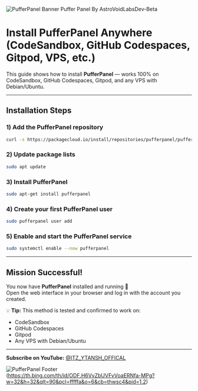 ![PufferPanel Banner](https://th.bing.com/th/id/OIP.eQs-B1YO9iTNw-6JvLTbLQAAAA?w=139&h=150&c=7&r=0&o=7&pid=1.7&rm=3)  Puffer Panel By AstroVoidLabsDev-Beta

# Install PufferPanel Anywhere (CodeSandbox, GitHub Codespaces, Gitpod, VPS, etc.)

This guide shows how to install **PufferPanel** — works 100% on CodeSandbox, GitHub Codespaces, Gitpod, and any VPS with Debian/Ubuntu.

---

## Installation Steps

### 1) Add the PufferPanel repository
```bash
curl -s https://packagecloud.io/install/repositories/pufferpanel/pufferpanel/script.deb.sh?any=true | sudo bash
```

### 2) Update package lists
```bash
sudo apt update
```

### 3) Install PufferPanel
```bash
sudo apt-get install pufferpanel
```

### 4) Create your first PufferPanel user
```bash
sudo pufferpanel user add
```

### 5) Enable and start the PufferPanel service
```bash
sudo systemctl enable --now pufferpanel
```

---

## Mission Successful!
You now have **PufferPanel** installed and running 🎉  
Open the web interface in your browser and log in with the account you created.

💡 **Tip:** This method is tested and confirmed to work on:
- CodeSandbox
- GitHub Codespaces
- Gitpod
- Any VPS with Debian/Ubuntu

---

**Subscribe on YouTube:** [@ITZ_YTANSH_OFFICAL]([https://youtube.com/@ITZ_YT_ANSH_OFFICIAL])

![PufferPanel Footer](https://th.bing.com/th?q=GitHub+Icon.png&w=120&h=120&c=1&rs=1&qlt=70&o=7&cb=1&pid=InlineBlock&rm=3&mkt=en-IN&cc=IN&setlang=en&adlt=moderate&t=1&mw=247) (https://th.bing.com/th/id/ODF.H6VvZbUVFvVoaERNfa-MPg?w=32&h=32&qlt=90&pcl=fffffa&o=6&cb=thwsc4&pid=1.2)
